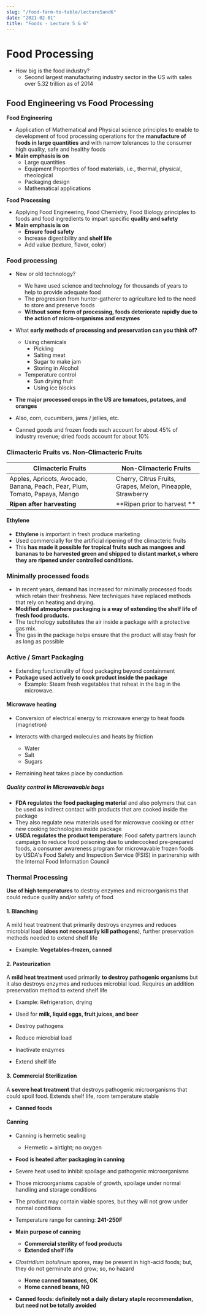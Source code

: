 ```yaml
---
slug: "/food-farm-to-table/lecture5and6"
date: "2021-02-01"
title: "Foods - Lecture 5 & 6"
---
```


# Food Processing

- How big is the food industry?
  - Second largest manufacturing industry sector in the US with sales over 5.32 trillion as of 2014

## Food Engineering vs Food Processing

**Food Engineering**

- Application of Mathematical and Physical science principles to enable to development of food processing operations for the **manufacture of foods in large quantities** and with narrow tolerances to the consumer high quality, safe and healthy foods
- **Main emphasis is on**
  - Large quantities
  - Equipment
    Properties of food materials, i.e., thermal, physical, rheological
  - Packaging design
  - Mathematical applications

**Food Processing**

- Applying Food Engineering, Food Chemistry, Food Biology principles to foods and food ingredients to impart specific **quality and safety**
- **Main emphasis is on**
  - **Ensure food safety**
  - Increase digestibility and **shelf life**
  - Add value (texture, flavor, color)

### Food processing

- New or old technology?
  - We have used science and technology for thousands of years to help to provide adequate food
  - The progression from hunter-gatherer to agriculture led to the need to store and preserve foods
  - **Without some form of processing, foods deteriorate rapidly due to the action of micro-organisms and enzymes**
- What **early methods of processing and preservation can you think of?**

  - Using chemicals
    - Pickling
    - Salting meat
    - Sugar to make jam
    - Storing in Alcohol
  - Temperature control
    - Sun drying fruit
    - Using ice blocks

- **The major processed crops in the US are tomatoes, potatoes, and oranges**
- Also, corn, cucumbers, jams / jellies, etc.
- Canned goods and frozen foods each account for about 45% of industry revenue; dried foods account for about 10%

### Climacteric Fruits vs. Non-Climacteric Fruits

| Climacteric Fruits                                                          | Non-Climacteric Fruits                                      |
| --------------------------------------------------------------------------- | ----------------------------------------------------------- |
| Apples, Apricots, Avocado, Banana, Peach, Pear, Plum, Tomato, Papaya, Mango | Cherry, Citrus Fruits, Grapes, Melon, Pineapple, Strawberry |
| **Ripen after harvesting**                                                  | **Ripen prior to harvest **                                 |

#### Ethylene

- **Ethylene** is important in fresh produce marketing
- Used commercially for the artificial ripening of the climacteric fruits
- This **has made it possible for tropical fruits such as mangoes and bananas to be harvested green and shipped to distant market,s where they are ripened under controlled conditions.**

### Minimally processed foods

- In recent years, demand has increased for minimally processed foods which retain their freshness. New techniques have replaced methods that rely on heating and drying.
- **Modified atmosphere packaging is a way of extending the shelf life of fresh food products.**
- The technology substitutes the air inside a package with a protective gas mix.
- The gas in the package helps ensure that the product will stay fresh for as long as possible

### Active / Smart Packaging

- Extending functionality of food packaging beyond containment
- **Package used actively to cook product inside the package**
  - Example: Steam fresh vegetables that reheat in the bag in the microwave.

#### Microwave heating

- Conversion of electrical energy to microwave energy to heat foods (magnetron)
- Interacts with charged molecules and heats by friction

  - Water
  - Salt
  - Sugars

- Remaining heat takes place by conduction

##### Quality control in Microwavable bags

- **FDA regulates the food packaging material** and also polymers that can be used as indirect contact with products that are cooked inside the package
- They also regulate new materials used for microwave cooking or other new cooking technologies inside package
- **USDA regulates the product temperature**: Food safety partners launch campaign to reduce food poisoning due to undercooked pre-prepared foods, a consumer awareness program for microwavable frozen foods by USDA's Food Safety and Inspection Service (FSIS) in partnership with the Internal Food Information Council

### Thermal Processing

**Use of high temperatures** to destroy enzymes and microorganisms that could reduce quality and/or safety of food

#### 1. Blanching

A mild heat treatment that primarily destroys enzymes and reduces microbial load (**does not necessarily kill pathogens**), further preservation methods needed to extend shelf life

- Example: **Vegetables-frozen, canned**

#### 2. Pasteurization

A **mild heat treatment** used primarily **to destroy pathogenic organisms** but it also destroys enzymes and reduces microbial load. Requires an addition preservation method to extend shelf life

- Example: Refrigeration, drying

- Used for **milk, liquid eggs, fruit juices, and beer**
- Destroy pathogens
- Reduce microbial load
- Inactivate enzymes
- Extend shelf life

#### 3. Commercial Sterilization

A **severe heat treatment** that destroys pathogenic microorganisms that could spoil food. Extends shelf life, room temperature stable

- **Canned foods**

#### Canning

- Canning is hermetic sealing
  - Hermetic = airtight; no oxygen
- **Food is heated after packaging in canning**
- Severe heat used to inhibit spoilage and pathogenic microorganisms
- Those microorganisms capable of growth, spoilage under normal handling and storage conditions
- The product may contain viable spores, but they will not grow under normal conditions
- Temperature range for canning: **241-250F**

- **Main purpose of canning**

  - **Commercial sterility of food products**
  - **Extended shelf life**

- _Clostridium botulinum_ spores, may be present in high-acid foods; but, they do not germinate and grow; so, no hazard

  - **Home canned tomatoes, OK**
  - **Home canned beans, NO**

- **Canned foods: definitely not a daily dietary staple recommendation, but need not be totally avoided**
